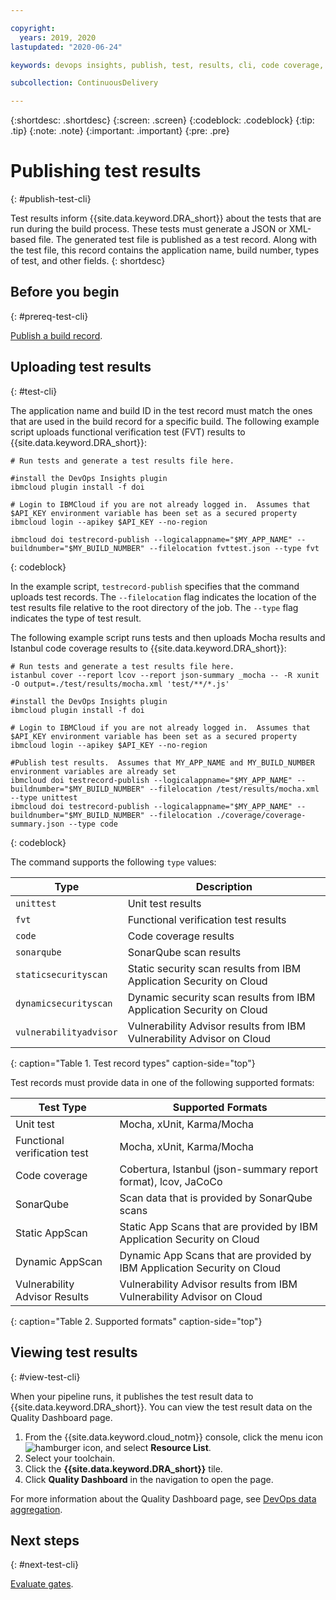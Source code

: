 ```yaml
---

copyright:
  years: 2019, 2020
lastupdated: "2020-06-24"

keywords: devops insights, publish, test, results, cli, code coverage, tests, verification, app, sonarqube, dashboard

subcollection: ContinuousDelivery

---
```


{:shortdesc: .shortdesc}
{:screen: .screen}
{:codeblock: .codeblock}
{:tip: .tip}
{:note: .note}
{:important: .important}
{:pre: .pre}

# Publishing test results
{: #publish-test-cli}

Test results inform {{site.data.keyword.DRA_short}} about the tests that are run during the build process. These tests must generate a JSON or XML-based file. The generated test file is published as a test record. Along with the test file, this record contains the application name, build number, types of test, and other fields.
{: shortdesc}


## Before you begin
{: #prereq-test-cli}

[Publish a build record](/docs/ContinuousDelivery?topic=ContinuousDelivery-publish-build-cli).


## Uploading test results
{: #test-cli}

The application name and build ID in the test record must match the ones that are used in the build record for a specific build. The following example script uploads functional verification test (FVT) results to {{site.data.keyword.DRA_short}}:

```
# Run tests and generate a test results file here.

#install the DevOps Insights plugin
ibmcloud plugin install -f doi

# Login to IBMCloud if you are not already logged in.  Assumes that $API_KEY environment variable has been set as a secured property
ibmcloud login --apikey $API_KEY --no-region

ibmcloud doi testrecord-publish --logicalappname="$MY_APP_NAME" --buildnumber="$MY_BUILD_NUMBER" --filelocation fvttest.json --type fvt
```
{: codeblock}

In the example script, `testrecord-publish` specifies that the command uploads test records. The `--filelocation` flag indicates the location of the test results file relative to the root directory of the job. The `--type` flag indicates the type of test result.

The following example script runs tests and then uploads Mocha results and Istanbul code coverage results to {{site.data.keyword.DRA_short}}:

```
# Run tests and generate a test results file here.
istanbul cover --report lcov --report json-summary _mocha -- -R xunit -O output=./test/results/mocha.xml 'test/**/*.js'

#install the DevOps Insights plugin
ibmcloud plugin install -f doi

# Login to IBMCloud if you are not already logged in.  Assumes that $API_KEY environment variable has been set as a secured property
ibmcloud login --apikey $API_KEY --no-region

#Publish test results.  Assumes that MY_APP_NAME and MY_BUILD_NUMBER environment variables are already set
ibmcloud doi testrecord-publish --logicalappname="$MY_APP_NAME" --buildnumber="$MY_BUILD_NUMBER" --filelocation /test/results/mocha.xml --type unittest
ibmcloud doi testrecord-publish --logicalappname="$MY_APP_NAME" --buildnumber="$MY_BUILD_NUMBER" --filelocation ./coverage/coverage-summary.json --type code
```
{: codeblock}

The command supports the following `type` values:

| Type                  | Description                                                          |
|-----------------------|----------------------------------------------------------------------|
| `unittest`            | Unit test results                                                    |
| `fvt`                 | Functional verification test results                                 |
| `code`                | Code coverage results                                                |
| `sonarqube`           | SonarQube scan results                                               |
| `staticsecurityscan`  | Static security scan results from IBM Application Security on Cloud  |
| `dynamicsecurityscan` | Dynamic security scan results from IBM Application Security on Cloud |
| `vulnerabilityadvisor`| Vulnerability Advisor results from IBM Vulnerability Advisor on Cloud|
{: caption="Table 1. Test record types" caption-side="top"}


Test records must provide data in one of the following supported formats:

| Test Type                    | Supported Formats                                                        |
|------------------------------|--------------------------------------------------------------------------|
| Unit test                    | Mocha, xUnit, Karma/Mocha                                                |
| Functional verification test | Mocha, xUnit, Karma/Mocha                                                |
| Code coverage                | Cobertura, Istanbul (json-summary report format), lcov, JaCoCo           |
| SonarQube                    | Scan data that is provided by SonarQube scans                            |
| Static AppScan              | Static App Scans that are provided by IBM Application Security on Cloud  |
| Dynamic AppScan             | Dynamic App Scans that are provided by IBM Application Security on Cloud |
| Vulnerability Advisor Results| Vulnerability Advisor results from IBM Vulnerability Advisor on Cloud    |
{: caption="Table 2. Supported formats" caption-side="top"}


## Viewing test results
{: #view-test-cli}

When your pipeline runs, it publishes the test result data to {{site.data.keyword.DRA_short}}. You can view the test result data on the Quality Dashboard page. 

1. From the {{site.data.keyword.cloud_notm}} console, click the menu icon ![hamburger icon](images/icon_hamburger.svg), and select **Resource List**.
2. Select your toolchain.
3. Click the **{{site.data.keyword.DRA_short}}** tile.
4. Click **Quality Dashboard** in the navigation to open the page.

For more information about the Quality Dashboard page, see [DevOps data aggregation](/docs/ContinuousDelivery?topic=ContinuousDelivery-devops-data-aggregation).

## Next steps
{: #next-test-cli}

[Evaluate gates](/docs/ContinuousDelivery?topic=ContinuousDelivery-evaluate-gates-cli).
